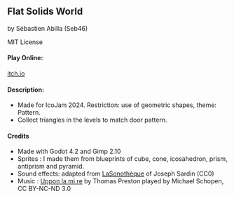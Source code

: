 ## Flat Solids World

by Sébastien Abilla (Seb46)

MIT License

#### Play Online:

[itch.io](https://seb46.itch.io/flat-solids-world)

#### Description:

* Made for IcoJam 2024. Restriction: use of geometric shapes, theme: Pattern.
* Collect triangles in the levels to match door pattern.

#### Credits

* Made with Godot 4.2 and Gimp 2.10
* Sprites : I made them from blueprints of cube, cone, icosahedron, prism, antiprism and pyramid.
* Sound effects: adapted from [LaSonothèque](https://lasonotheque.org/apropos.html) of Joseph Sardin (CC0)
* Music : [Uppon la mi re](https://musopen.org/music/43635-uppon-la-mi-re/) by Thomas Preston played by Michael Schopen, CC BY-NC-ND 3.0
